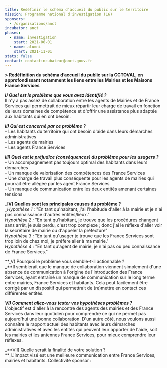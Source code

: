 ```yaml
---
title: Redéfinir le schéma d’accueil du public sur le territoire
mission: Programme national d'investigation (16)
sponsors:
  - /organisations/anct
incubator: anct
phases:
  - name: investigation
    start: 2021-06-01
  - name: alumni
    start: 2021-11-01
stats: false
contact: contactincubateur@anct.gouv.fr
---
```

**\> Redéfinition du schéma d’accueil du public sur la CCTOVAL, en approfondissant notamment les liens entre les Mairies et les Maisons France Services**

_**I) Quel est le problème que vous avez identifié ?**_  
Il n'y a pas assez de collaboration entre les agents de Mairies et de France Services qui permettrait de mieux répartir leur charge de travail en fonction de leurs domaines de compétence et d'offrir une assistance plus adaptée aux habitants qui en ont besoin.

**_II) Qui est concerné par ce problème ?_**  
\- Les habitants du territoire qui ont besoin d'aide dans leurs démarches administratives  
\- Les agents de mairies   
\- Les agents France Services

**_III) Quel est le préjudice (conséquences) du problème pour les usagers ?_**  
\- Un accompagnement pas toujours optimal des habitants dans leurs démarches  
\- Un manque de valorisation des compétences des France Services  
\- Une charge de travail plus conséquente pour les agents de mairies qui pourrait être allégée par les agent France Services  
\- Un manque de communication entre les deux entités amenant certaines tensions

**_IV) Quelles sont les principales causes du problème ?  
_**_Hypothèse 1 :_ "En tant qu'habitant, j'ai l'habitude d'aller à la mairie et je n'ai pas connaissance d'autres entités/lieux."  
_Hypothèse 2 :_ "En tant qu'habitant, je trouve que les procédures changent sans arrêt, je suis perdu, c'est trop complexe ; donc j'ai le réflexe d'aller voir la secrétaire de mairie ou d'appeler la préfecture"  
_Hypothèse 3 :_ "En tant qu'usager je trouve que les France Services sont trop loin de chez moi, je préfère aller à ma mairie."  
_Hypothèse 4 :_ "En tant qu'agent de mairie, je n'ai pas ou peu connaissance de France Services."

**_V) Pourquoi le problème vous semble-t-il actionnable ?  
_**Il semblerait que le manque de collaboration viennent simplement d'une absence de communication à l'origine de l'introduction des France Services, ayant entraîné un manque de communication sur le long terme entre mairies, France Services et habitants. Cela peut facilement être corrigé par un dispositif qui permettrait de (re)mettre en contact ces différentes entités.

_**VI) Comment allez-vous tester vos hypothèses problèmes ?**_  
L'objectif est d'aller à la rencontre des agents des mairies et des France Services dans leur quotidien pour comprendre ce qui ne permet pas aujourd'hui une bonne collaboration. D'un autre côté, nous voulons aussi connaître le rapport actuel des habitants avec leurs démarches administratives et avec les entités qui peuvent leur apporter de l'aide, soit les mairies et les antennes France Services, pour mieux comprendre leur réflexes.

_**VII) Quelle serait la finalité de votre solution ?  
**_L'impact visé est une meilleure communication entre France Services, mairies et habitants.
Collectivité sponsor : 
